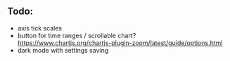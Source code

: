 ## Todo:
- axis tick scales
- button for time ranges / scrollable chart? https://www.chartjs.org/chartjs-plugin-zoom/latest/guide/options.html
- dark mode with settings saving